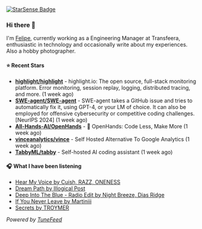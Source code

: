<a href="https://starsense.app/developer-types" target="_blank"><img src="https://starsense.app/api/badge/?user=valtlfelipe" alt="StarSense Badge"></a>

### Hi there 👋

I'm [Felipe](https://felipevm.com), currently working as a Engineering Manager at Transfeera, enthusiastic in technology and occasionally write about my experiences. Also a hobby photographer.

#### ⭐ Recent Stars
- **[highlight/highlight](https://github.com/highlight/highlight)** - highlight.io: The open source, full-stack monitoring platform. Error monitoring, session replay, logging, distributed tracing, and more. (1 week ago)
- **[SWE-agent/SWE-agent](https://github.com/SWE-agent/SWE-agent)** - SWE-agent takes a GitHub issue and tries to automatically fix it, using GPT-4, or your LM of choice. It can also be employed for offensive cybersecurity or competitive coding challenges. [NeurIPS 2024]  (1 week ago)
- **[All-Hands-AI/OpenHands](https://github.com/All-Hands-AI/OpenHands)** - 🙌 OpenHands: Code Less, Make More (1 week ago)
- **[vinceanalytics/vince](https://github.com/vinceanalytics/vince)** - Self Hosted Alternative To Google Analytics (1 week ago)
- **[TabbyML/tabby](https://github.com/TabbyML/tabby)** - Self-hosted AI coding assistant (1 week ago)

#### 🎧 What I have been listening
- [Hear My Voice by Cuish, RAZZ, ONENESS](https://open.spotify.com/track/7kzS0K0Tq7pHfegz77Yqwe)
- [Dream Path by Illogical Post](https://open.spotify.com/track/7ppTIlAO8YZ1WrPfxk5ZQR)
- [Deep Into The Blue - Radio Edit by Night Breeze, Dias Ridge](https://open.spotify.com/track/6ev5q8vaTxhCQWEDtaliK3)
- [If You Never Leave by Martiniii](https://open.spotify.com/track/337K3Mk1zy0S3nXxjNcasf)
- [Secrets by TROYMER](https://open.spotify.com/track/2Mc2X6JTDOFGz6ZvbuoPip)

_Powered by [TuneFeed](https://tunefeed.app?ref=github.com)_


